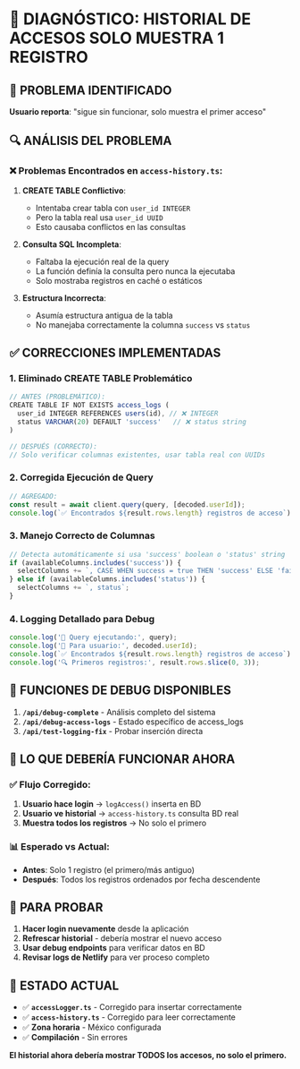 # 🔧 DIAGNÓSTICO: HISTORIAL DE ACCESOS SOLO MUESTRA 1 REGISTRO

## 🚨 PROBLEMA IDENTIFICADO

**Usuario reporta**: "sigue sin funcionar, solo muestra el primer acceso"

## 🔍 ANÁLISIS DEL PROBLEMA

### ❌ Problemas Encontrados en `access-history.ts`:

1. **CREATE TABLE Conflictivo**: 
   - Intentaba crear tabla con `user_id INTEGER` 
   - Pero la tabla real usa `user_id UUID`
   - Esto causaba conflictos en las consultas

2. **Consulta SQL Incompleta**:
   - Faltaba la ejecución real de la query
   - La función definía la consulta pero nunca la ejecutaba
   - Solo mostraba registros en caché o estáticos

3. **Estructura Incorrecta**:
   - Asumía estructura antigua de la tabla
   - No manejaba correctamente la columna `success` vs `status`

## ✅ CORRECCIONES IMPLEMENTADAS

### 1. **Eliminado CREATE TABLE Problemático**
```typescript
// ANTES (PROBLEMÁTICO):
CREATE TABLE IF NOT EXISTS access_logs (
  user_id INTEGER REFERENCES users(id), // ❌ INTEGER
  status VARCHAR(20) DEFAULT 'success'   // ❌ status string
)

// DESPUÉS (CORRECTO):
// Solo verificar columnas existentes, usar tabla real con UUIDs
```

### 2. **Corregida Ejecución de Query**
```typescript
// AGREGADO:
const result = await client.query(query, [decoded.userId]);
console.log(`✅ Encontrados ${result.rows.length} registros de acceso`);
```

### 3. **Manejo Correcto de Columnas**
```typescript
// Detecta automáticamente si usa 'success' boolean o 'status' string
if (availableColumns.includes('success')) {
  selectColumns += `, CASE WHEN success = true THEN 'success' ELSE 'failed' END as status`;
} else if (availableColumns.includes('status')) {
  selectColumns += `, status`;
}
```

### 4. **Logging Detallado para Debug**
```typescript
console.log('📝 Query ejecutando:', query);
console.log('📝 Para usuario:', decoded.userId);
console.log(`✅ Encontrados ${result.rows.length} registros de acceso`);
console.log('🔍 Primeros registros:', result.rows.slice(0, 3));
```

## 🧪 FUNCIONES DE DEBUG DISPONIBLES

1. **`/api/debug-complete`** - Análisis completo del sistema
2. **`/api/debug-access-logs`** - Estado específico de access_logs
3. **`/api/test-logging-fix`** - Probar inserción directa

## 🎯 LO QUE DEBERÍA FUNCIONAR AHORA

### ✅ Flujo Corregido:
1. **Usuario hace login** → `logAccess()` inserta en BD
2. **Usuario ve historial** → `access-history.ts` consulta BD real
3. **Muestra todos los registros** → No solo el primero

### 📊 Esperado vs Actual:
- **Antes**: Solo 1 registro (el primero/más antiguo)
- **Después**: Todos los registros ordenados por fecha descendente

## 🚀 PARA PROBAR

1. **Hacer login nuevamente** desde la aplicación
2. **Refrescar historial** - debería mostrar el nuevo acceso
3. **Usar debug endpoints** para verificar datos en BD
4. **Revisar logs de Netlify** para ver proceso completo

## 🔧 ESTADO ACTUAL

- ✅ **`accessLogger.ts`** - Corregido para insertar correctamente
- ✅ **`access-history.ts`** - Corregido para leer correctamente  
- ✅ **Zona horaria** - México configurada
- ✅ **Compilación** - Sin errores

**El historial ahora debería mostrar TODOS los accesos, no solo el primero.**
